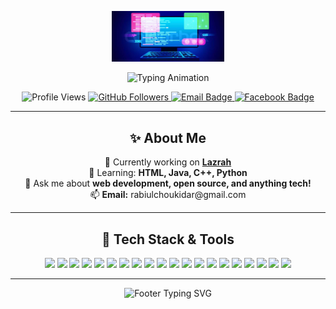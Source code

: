 <!-- Profile Banner or Logo -->
<p align="center">
  <img src="https://github.com/rabiulchoukidar/rabiul-choukidar/blob/main/Test.png" alt="Rabiul Choukidar Logo" width="180" />
</p>

<!-- Animated Typing Intro -->
<p align="center">
  <img src="https://readme-typing-svg.demolab.com?font=Fira+Code&weight=700&size=28&duration=3500&pause=500&color=FF1493&center=true&vCenter=true&width=600&lines=Hi+%F0%9F%91%8B%2C+I'm+RABIUL+CHOUKIDAR;Programmer+%7C+App+Developer+%7C+Web+Developer;Co-founder+at+Lazrah;Welcome+to+my+colorful+hub!+%F0%9F%92%A8" alt="Typing Animation" />
</p>

<!-- Profile Views and Socials -->
<p align="center">
  <img src="https://komarev.com/ghpvc/?username=rabiul-choukidar&color=ff69b4&label=PROFILE+VIEWS&style=flat-square" alt="Profile Views" />
  <a href="https://github.com/rabiul-choukidar">
    <img src="https://img.shields.io/github/followers/rabiul-choukidar?label=Follow&style=flat-square&color=1da1f2&logo=github" alt="GitHub Followers" />
  </a>
  <a href="mailto:rabiulchoukidar@gmail.com">
    <img src="https://img.shields.io/badge/Email-rabiulchoukidar@gmail.com-red?style=flat-square&logo=gmail&logoColor=white" alt="Email Badge"/>
  </a>
  <a href="https://www.facebook.com/rabiulchoukider" target="_blank">
    <img src="https://img.shields.io/badge/Facebook-1877F2?style=flat-square&logo=facebook&logoColor=white" alt="Facebook Badge"/>
  </a>
</p>

---

<!-- About Section -->
<h2 align="center">✨ About Me</h2>
<p align="center">
  🔭 Currently working on <a href="https://lazrah.com/" target="_blank"><b>Lazrah</b></a> <br>
  🌱 Learning: <b>HTML, Java, C++, Python</b> <br>
  💬 Ask me about <b>web development, open source, and anything tech!</b> <br>
  📫 <b>Email:</b> rabiulchoukidar@gmail.com
</p>

---

<!-- Colorful Skills Section -->
<h2 align="center">🚀 Tech Stack & Tools</h2>
<p align="center">
  <img src="https://img.shields.io/badge/Javascript-F0DB4F?style=for-the-badge&logo=javascript&logoColor=black"/>
  <img src="https://img.shields.io/badge/Typescript-007acc?style=for-the-badge&logo=typescript&logoColor=white"/>
  <img src="https://img.shields.io/badge/React-61DBFB?style=for-the-badge&logo=react&logoColor=black"/>
  <img src="https://img.shields.io/badge/React_Native-20232A?style=for-the-badge&logo=react&logoColor=61DAFB"/>
  <img src="https://img.shields.io/badge/Next.js-000000?style=for-the-badge&logo=nextdotjs&logoColor=white"/>
  <img src="https://img.shields.io/badge/Node.js-3C873A?style=for-the-badge&logo=node.js&logoColor=white"/>
  <img src="https://img.shields.io/badge/Express.js-000000?style=for-the-badge&logo=express&logoColor=white"/>
  <img src="https://img.shields.io/badge/MongoDB-4EA94B?style=for-the-badge&logo=mongodb&logoColor=white"/>
  <img src="https://img.shields.io/badge/HTML5-E34F26?style=for-the-badge&logo=html5&logoColor=white"/>
  <img src="https://img.shields.io/badge/CSS3-1572B6?style=for-the-badge&logo=css3&logoColor=white"/>
  <img src="https://img.shields.io/badge/Sass-CC6699?style=for-the-badge&logo=sass&logoColor=white"/>
  <img src="https://img.shields.io/badge/AntDesign-0170FE?style=for-the-badge&logo=antdesign&logoColor=white"/>
  <img src="https://img.shields.io/badge/Tailwind_CSS-06B6D4?style=for-the-badge&logo=tailwindcss&logoColor=white"/>
  <img src="https://img.shields.io/badge/Bootstrap-563D7C?style=for-the-badge&logo=bootstrap&logoColor=white"/>
  <img src="https://img.shields.io/badge/Strapi-2E7EEA?style=for-the-badge&logo=strapi&logoColor=white"/>
  <img src="https://img.shields.io/badge/Markdown-000000?style=for-the-badge&logo=markdown&logoColor=white"/>
  <img src="https://img.shields.io/badge/Redux-593D88?style=for-the-badge&logo=redux&logoColor=white"/>
  <img src="https://img.shields.io/badge/React_Query-FF4154?style=for-the-badge&logo=reactquery&logoColor=white"/>
  <img src="https://img.shields.io/badge/VSCode-0078d7?style=for-the-badge&logo=visualstudiocode&logoColor=white"/>
  <img src="https://img.shields.io/badge/Git-F05032?style=for-the-badge&logo=git&logoColor=white"/>
</p>

---

<!-- Footer with animated thanks -->
<p align="center">
  <img src="https://readme-typing-svg.demolab.com?font=Fira+Code&duration=2000&pause=500&color=F76F03&center=true&vCenter=true&width=380&lines=Thank+you+for+visiting!;Have+a+colorful+day!+%F0%9F%92%A8" alt="Footer Typing SVG" />
</p>
